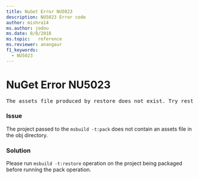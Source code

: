 ```yaml
---
title: NuGet Error NU5023
description: NU5023 Error code
author: mishra14
ms.author: jodou
ms.date: 8/8/2018
ms.topic:   reference
ms.reviewer: anangaur
f1_keywords: 
  - NU5023
---
```


# NuGet Error NU5023
<pre>The assets file produced by restore does not exist. Try restoring the project again. The expected location of the assets file is F:\project\obj\project.assets.json.</pre>

### Issue

The project passed to the `msbuild -t:pack` does not contain an assets file in the obj directory.


### Solution

Please run `msbuild -t:restore` operation on the project being packaged before running the pack operation.

